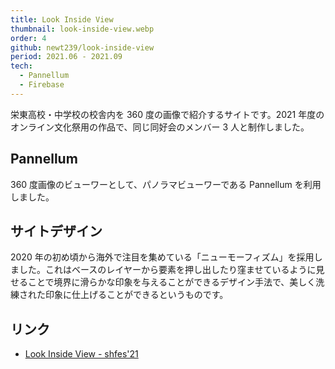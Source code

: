 ```yaml
---
title: Look Inside View
thumbnail: look-inside-view.webp
order: 4
github: newt239/look-inside-view
period: 2021.06 - 2021.09
tech:
  - Pannellum
  - Firebase
---
```


栄東高校・中学校の校舎内を 360 度の画像で紹介するサイトです。2021 年度のオンライン文化祭用の作品で、同じ同好会のメンバー 3 人と制作しました。

<!--more-->

## Pannellum

360 度画像のビューワーとして、パノラマビューワーである Pannellum を利用しました。

## サイトデザイン

2020 年の初め頃から海外で注目を集めている「ニューモーフィズム」を採用しました。これはベースのレイヤーから要素を押し出したり窪ませているように見せることで境界に滑らかな印象を与えることができるデザイン手法で、美しく洗練された印象に仕上げることができるというものです。

## リンク

- <a href="https://look-inside-view.web.app/" target="_blank">Look Inside View - shfes'21</a>
